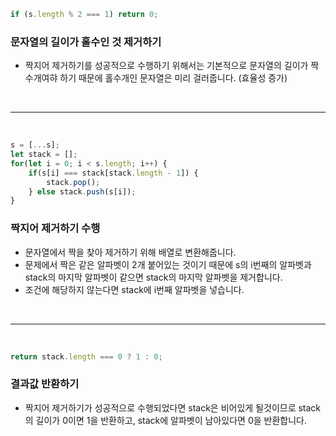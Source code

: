 ```js
if (s.length % 2 === 1) return 0;
```

### 문자열의 길이가 홀수인 것 제거하기
- 짝지어 제거하기를 성공적으로 수행하기 위해서는 기본적으로 문자열의 길이가 짝수개여햐 하기 때문에 홀수개인 문자열은 미리 걸러줍니다. (효율성 증가)

<br />

---

<br />

```js
s = [...s];
let stack = [];
for(let i = 0; i < s.length; i++) {
    if(s[i] === stack[stack.length - 1]) {
        stack.pop();
    } else stack.push(s[i]);
}
```

### 짝지어 제거하기 수행
- 문자열에서 짝을 찾아 제거하기 위해 배열로 변환해줍니다.
- 문제에서 짝은 같은 알파벳이 2개 붙어있는 것이기 때문에 s의 i번째의 알파벳과 stack의 마지막 알파벳이 같으면 stack의 마지막 알파벳을 제거합니다.
- 조건에 해당하지 않는다면 stack에 i번째 알파벳을 넣습니다.

<br />

---

<br />

```js
return stack.length === 0 ? 1 : 0;
```

### 결과값 반환하기
- 짝지어 제거하기가 성공적으로 수행되었다면 stack은 비어있게 될것이므로 stack의 길이가 0이면 1을 반환하고, stack에 알파벳이 남아있다면 0을 반환합니다.